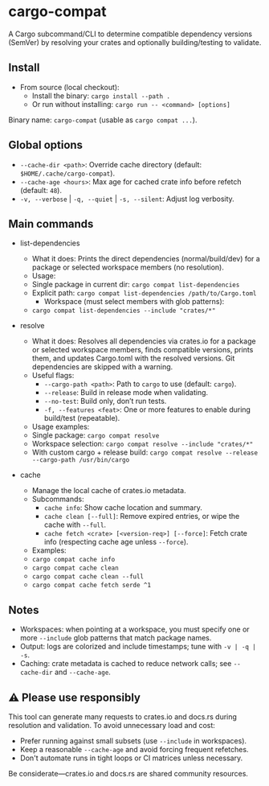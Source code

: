 # cargo-compat

A Cargo subcommand/CLI to determine compatible dependency versions (SemVer) by resolving your crates and optionally building/testing to validate.

## Install

- From source (local checkout):
  - Install the binary: `cargo install --path .`
  - Or run without installing: `cargo run -- <command> [options]`

Binary name: `cargo-compat` (usable as `cargo compat ...`).

## Global options

- `--cache-dir <path>`: Override cache directory (default: `$HOME/.cache/cargo-compat`).
- `--cache-age <hours>`: Max age for cached crate info before refetch (default: `48`).
- `-v, --verbose` | `-q, --quiet` | `-s, --silent`: Adjust log verbosity.

## Main commands

- list-dependencies
  - What it does: Prints the direct dependencies (normal/build/dev) for a package or selected workspace members (no resolution).
  - Usage:
  - Single package in current dir: `cargo compat list-dependencies`
  - Explicit path: `cargo compat list-dependencies /path/to/Cargo.toml`
    - Workspace (must select members with glob patterns):
  - `cargo compat list-dependencies --include "crates/*"`

- resolve
  - What it does: Resolves all dependencies via crates.io for a package or selected workspace members, finds compatible versions, prints them, and updates Cargo.toml with the resolved versions. Git dependencies are skipped with a warning.
  - Useful flags:
    - `--cargo-path <path>`: Path to `cargo` to use (default: `cargo`).
    - `--release`: Build in release mode when validating.
    - `--no-test`: Build only, don’t run tests.
    - `-f, --features <feat>`: One or more features to enable during build/test (repeatable).
  - Usage examples:
  - Single package: `cargo compat resolve`
  - Workspace selection: `cargo compat resolve --include "crates/*"`
  - With custom cargo + release build: `cargo compat resolve --release --cargo-path /usr/bin/cargo`

- cache
  - Manage the local cache of crates.io metadata.
  - Subcommands:
    - `cache info`: Show cache location and summary.
    - `cache clean [--full]`: Remove expired entries, or wipe the cache with `--full`.
    - `cache fetch <crate> [<version-req>] [--force]`: Fetch crate info (respecting cache age unless `--force`).
  - Examples:
  - `cargo compat cache info`
  - `cargo compat cache clean`
  - `cargo compat cache clean --full`
  - `cargo compat cache fetch serde ^1`

## Notes

- Workspaces: when pointing at a workspace, you must specify one or more `--include` glob patterns that match package names.
- Output: logs are colorized and include timestamps; tune with `-v | -q | -s`.
- Caching: crate metadata is cached to reduce network calls; see `--cache-dir` and `--cache-age`.

## ⚠️ Please use responsibly

This tool can generate many requests to crates.io and docs.rs during resolution and validation. To avoid unnecessary load and cost:

- Prefer running against small subsets (use `--include` in workspaces).
- Keep a reasonable `--cache-age` and avoid forcing frequent refetches.
- Don't automate runs in tight loops or CI matrices unless necessary.

Be considerate—crates.io and docs.rs are shared community resources.
